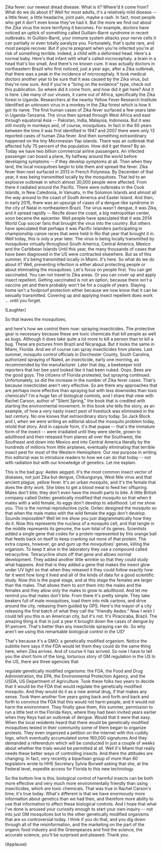 

Zika fever:
our newest dread disease.
What is it? Where&#39;d it come from?
What do we do about it?
Well for most adults,
it&#39;s a relatively mild disease --
a little fever, a little headache,
joint pain, maybe a rash.
In fact, most people who get it
don&#39;t even know they&#39;ve had it.
But the more we find out
about the Zika virus
the more terrifying it becomes.
For example, doctors
have noticed an uptick
of something called Guillain-Barré
syndrome in recent outbreaks.
In Guillain-Barré, your immune system
attacks your nerve cells
it can partially
or even totally paralyze you.
Fortunately, that&#39;s quite rare,
and most people recover.
But if you&#39;re pregnant
when you&#39;re infected
you&#39;re at risk of something terrible.
Indeed, a child with a deformed head.
Here&#39;s a normal baby.
Here&#39;s that infant
with what&#39;s called microcephaly.
a brain in a head that&#39;s too small.
And there&#39;s no known cure.
It was actually doctors
in northeastern Brazil
who first noticed, just a year ago,
after a Zika outbreak,
that there was a peak
in the incidence of microcephaly.
It took medical doctors another year
to be sure that it was caused
by the Zika virus,
but they&#39;re now sure.
And if you&#39;re a &quot;bring on
the evidence&quot; type,
check out this publication.
So where did it come from,
and how did it get here?
And it is here.
Like many of our viruses,
it came out of Africa,
specifically the Zika forest in Uganda.
Researchers at the nearby
Yellow Fever Research Institute
identified an unknown virus
in a monkey in the Zika forest
which is how it got its name.
The first human cases of Zika fever
surfaced a few years later
in Uganda-Tanzania.
The virus then spread through West Africa
and east through equatorial Asia --
Pakistan, India, Malaysia, Indonesia.
But it was still mostly in monkeys
and, of course, mosquitoes.
In fact in the 60 years between the time
it was first identified in 1947 and 2007
there were only 13 reported cases
of human Zika fever.
And then something extraordinary happened
on the tiny Micronesian Yap islands.
There was an outbreak that affected
fully 75 percent of the population.
How did it get there? By air.
Today we have two billion
commercial airline passengers.
An infected passenger can board a plane,
fly halfway around the world
before developing symptoms --
if they develop symptoms at all.
Then when they land, the local mosquitoes
begin to bite them and spread the fever.
Zika fever then next surfaced
in 2013 in French Polynesia.
By December of that year, it was being
transmitted locally by the mosquitoes.
That led to an explosive outbreak in which
almost 30,000 people were affected.
From there it radiated around the Pacific.
There were outbreaks in the Cook
Islands, in New Caledonia,
in Vanuatu, in the Solomon Islands
and almost all the way around to the coast
of South America and Easter Island.
And then, in early 2015,
there was an upsurge of cases
of a dengue-like syndrome
in the city of Natal
in northeastern Brazil.
The virus wasn&#39;t dengue, it was Zika,
and it spread rapidly --
Recife down the coast, a big metropolitan
center, soon became the epicenter.
Well people have speculated that it was
2014 World Cup soccer fans
that brought the virus into the country.
But others have speculated that perhaps
it was Pacific Islanders
participating in championship canoe races
that were held in Rio that year
that brought it in.
Well today, this is only a year later.
The virus is being locally transmitted
by mosquitoes
virtually throughout South America,
Central America, Mexico
and the Caribbean Islands
Until this year, the many
thousands of cases
that have been diagnosed in the US
were contracted elsewhere.
But as of this summer, it&#39;s being
transmitted locally in Miami.
It&#39;s here.
So what do we do about it?
Well, preventing infection
is either about protecting people
or about eliminating the mosquitoes.
Let&#39;s focus on people first.
You can get vaccinated.
You can not travel to Zika areas.
Or you can cover up
and apply insect repellent.
Getting vaccinated is not an option,
because there isn&#39;t a vaccine yet
and there probably won&#39;t be
for a couple of years.
Staying home isn&#39;t
a foolproof protection either
because we now know that
it can be sexually transmitted.
Covering up and applying
insect repellent does work ...
until you forget.

(Laughter)

So that leaves the mosquitoes,

and here&#39;s how we control them now:
spraying insecticides.
The protective gear is necessary
because these are toxic chemicals
that kill people as well as bugs.
Although it does take quite a lot more
to kill a person than to kill a bug.
These are pictures from
Brazil and Nicaragua.
But it looks the same in Miami, Florida.
And we of course can spray
insecticides from planes.
Last summer, mosquito control officials
in Dorchester County, South Carolina,
authorized spraying of Naled,
an insecticide,
early one morning,
as recommended by the manufacturer.
Later that day, a beekeeper told reporters
that her bee yard looked
like it had been nuked.
Oops.
Bees are the good guys.
The citizens of Florida protested,
but spraying continued.
Unfortunately, so did the increase
in the number of Zika fever cases.
That&#39;s because insecticides
aren&#39;t very effective.
So are there any approaches that are
perhaps more effective than spraying
but with less downsides
than toxic chemicals?
I&#39;m a huge fan of biological controls,
and I share that view with Rachel Carson,
author of &quot;Silent Spring,&quot;
the book that is credited with starting
the environmental movement.
In this book she tells the story,
as an example,
of how a very nasty insect
pest of livestock
was eliminated in the last century.
No one knows that
extraordinary story today.
So Jack Block and I,
when we were writing an editorial
about the mosquito problem today,
retold that story.
And in capsule form, it&#39;s that pupae --
that&#39;s the immature form of the insect --
were irradiated until they were sterile,
grown to adulthood
and then released from planes
all over the Southwest,
the Southeast and down into Mexico
and into Central America
literally by the hundreds of millions
from little airplanes,
eventually eliminating
that terrible insect pest
for most of the Western Hemisphere.
Our real purpose in writing this editorial
was to introduce readers
to how we can do that today --
not with radiation
but with our knowledge of genetics.
Let me explain.

This is the bad guy: Aedes aegypti.
It&#39;s the most common insect
vector of diseases,
not just Zika but dengue,
Chikungunya, West Nile virus
and that ancient plague, yellow fever.
It&#39;s an urban mosquito,
and it&#39;s the female
that does the dirty work.
She bites to get a blood meal
to feed her offspring.
Males don&#39;t bite; they don&#39;t even
have the mouth parts to bite.
A little British company called Oxitec
genetically modified that mosquito
so that when it mates with a wild female,
its eggs don&#39;t develop to adulthood.
Let me show you.
This is the normal reproductive cycle.
Oxitec designed the mosquito so that
when the male mates with the wild female
the eggs don&#39;t develop.
Sounds impossible?
Well let me show you
just diagrammatically how they do it.
Now this represents the nucleus
of a mosquito cell,
and that tangle in the middle
represents its genome,
the sum total of its genes.
Scientists added a single gene
that codes for a protein represented
by this orange ball
that feeds back on itself
to keep cranking out more of that protein.
The extra copies, however,
go and gum up the mosquitoes&#39; genes,
killing the organism.
To keep it alive in the laboratory
they use a compound called tetracycline.
Tetracycline shuts off that gene
and allows normal development.
They added another little wrinkle
so that they could study what happens.
And that is they added a gene
that makes the insect glow under UV light
so that when they released it
they could follow exactly how far it went
how long it lived
and all of the kinds of data
for a good scientific study.
Now this is the pupal stage,
and at this stage
the females are larger than the males.
That allows them to sort them
into the males and the females
and they allow only the males
to grow to adulthood.
And let me remind you
that males don&#39;t bite.
From there it&#39;s pretty simple.
They take beakers full of male mosquitoes,
load them into milk cartons,
and drive around the city,
releasing them guided by GPS.
Here&#39;s the mayor of a city
releasing the first batch
of what they call the &quot;friendly Aedes.&quot;
Now I wish I could tell you
this is an American city, but it&#39;s not.
It&#39;s Piracicaba, Brazil.
The amazing thing is that in just a year
it brought down the cases
of dengue by 91 percent.
That&#39;s better than any insecticide
spraying can do.
So why aren&#39;t we using this remarkable
biological control in the US?

That&#39;s because it&#39;s a GMO:
a genetically modified organism.
Notice the subtitle here says
if the FDA would let them
they could do the same thing here,
when Zika arrives.
And of course it has arrived.
So now I have to tell you the short form
of the long, torturous story
of GM regulation in the US
In the US, there are three agencies that

regulate genetically modified organisms:
the FDA, the Food and Drug Administration,
the EPA, the Environmental
Protection Agency,
and the USDA, US Department
of Agriculture.
Took these folks two years
to decide that it would be the FDA
that would regulate the genetically
modified mosquito.
And they would do it as a new animal drug,
if that makes any sense.
Took them another five years going back
and forth and back and forth
to convince the FDA
that this would not harm people,
and it would not harm the environment.
They finally gave them, this summer,
permission to run a little test
in the Florida Keys,
where they had been invited years earlier
when they Keys had an outbreak of dengue.
Would that it were that easy.
When the local residents heard
that there would be genetically modified
mosquitoes tested in their community
some of them began to organize protests.
They even organized a petition on
the internet with this cuddly logo,
which eventually accumulated
some 160,000 signatures
And they demanded a referendum
which will be conducted
in just a couple of weeks
about whether the trials
would be permitted at all.
Well it&#39;s Miami that really needs
these better ways of controlling insects.
And there the attitudes are changing.
In fact, very recently a bipartisan group
of more than 60 legislators
wrote to HHS Secretary Sylvia Burwell
asking that she, at the Federal level,
expedite access for Florida
to this new technology.

So the bottom line is this:
biological control of harmful insects
can be both more effective and
very much more environmentally friendly
than using insecticides,
which are toxic chemicals.
That was true in Rachel Carson&#39;s
time; it&#39;s true today.
What&#39;s different is that we have
enormously more information
about genetics than we had then,
and therefore more ability
to use that information
to affect these biological controls.
And I hope that what I&#39;ve done
is aroused your curiosity enough
to start your own inquiry --
not into just GM mosquitoes
but to the other genetically modified
organisms that are so controversial today.
I think if you do that, and you dig down
through all of the misinformation,
and the marketing
on the part of the organic food industry
and the Greenpeaces
and find the science,
the accurate science,
you&#39;ll be surprised and pleased.
Thank you.

(Applause)

